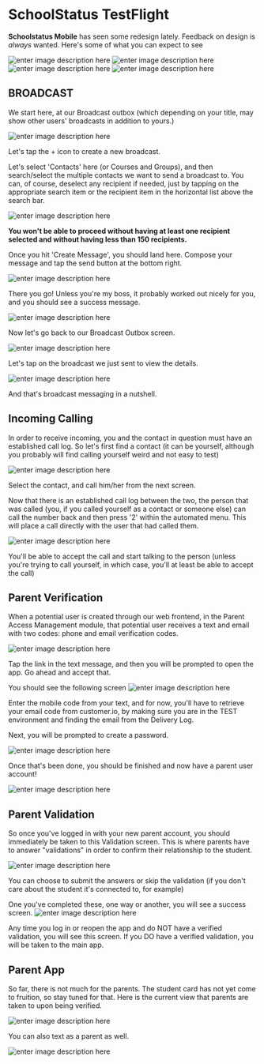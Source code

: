 # SchoolStatus TestFlight

**Schoolstatus Mobile** has seen some redesign lately. Feedback on design is *always* wanted. Here's some of what you can expect to see

	
![enter image description here](https://lh3.googleusercontent.com/CUDGswBcGdNvMzKJGw1WQkSaoO1y6iKpVtrGxiqeLdVpAzAKKAiUOf6z1_dGkF0xEv7vYVtvHwE) ![enter image description here](https://lh3.googleusercontent.com/ZQcGV218BQfWjmZbtxQNfgzeiM8aP9EN2F93Wj22bxRE6weZl4o71Ihm8yvIhFc41oyxg8VtUqo)   ![enter image description here](https://lh3.googleusercontent.com/HqTTxqI2bBG2DtCzl52KQxkpf1rFFAxWaig9a7GoCn1Os_ULBaNUpEfipXz4fstlm9hn9V_hZQM) ![enter image description here](https://lh3.googleusercontent.com/C8t0xR6GyXxh4VCCGrUVMwF4xPSengsQN9YlgZdhG-kRo95ZP4OzKYQBsEvC14byLVV4adugf-E)

	

## BROADCAST
 
 We start here, at our Broadcast outbox (which depending on your title, may show other users' broadcasts in addition to yours.)
 
![enter image description here](https://lh3.googleusercontent.com/O-DO58OgNfEa4IZZJgiJZ6f35g18bpUkJd_mV_BZ6bhaHfgd3t53Am5Woq_l7X5YzYSmYhsDfE8)



Let's tap the + icon to create a new broadcast.

Let's select 'Contacts' here (or Courses and Groups), and then search/select the multiple contacts we want to send a broadcast to. You can, of course, deselect any recipient if needed, just by tapping on the appropriate search item or the recipient item in the horizontal list above the search bar.

![enter image description here](https://lh3.googleusercontent.com/87YsSGk3Bfo5pzcCN2uOn6-WVn_DQ0B7ntCWzjWoUaDqedS41txpnYU9h7T4PxNmdKdfNzPVT0k)


**You won't be able to proceed without having at least one recipient selected and without having less than 150 recipients.**

Once you hit 'Create Message', you should land here. Compose your message and tap the send button at the bottom right.

![enter image description here](https://lh3.googleusercontent.com/O3QzeX1SpuIjuV9kJ6zOItvvFsfbQuwBLGLa0JWo-1QVdzYB6RcEDdKJQZeAQQCrY_Dzn1fKKoU)


There you go! Unless you're my boss, it probably worked out nicely for you, and you should see a success message.

![enter image description here](https://lh3.googleusercontent.com/eDpVvNMMJSAqC7B1QBjTTIKDpHFmr_WTDQAtZwqAksvtZpENHyfEgKB-0MmjiNKUcXs4zsBlJqE)


Now let's go back to our Broadcast Outbox screen.

![enter image description here](https://lh3.googleusercontent.com/p3t8oMZv-eXpWwB-lC4uHEaJhGWvaSsC6Hpn_J69kx27IPsewgFu6fOhDq0J7rLSTFK28R-nMRI)

Let's tap on the broadcast we just sent to view the details.

![enter image description here](https://lh3.googleusercontent.com/716OgMXWgCne6BUVboVYxBO6J4hvnPkEihwzA34nyyOZw1oFVng0BobUsKLLFBoX2Hs8xA8zx4M)


And that's broadcast messaging in a nutshell.




## Incoming Calling

In order to receive incoming, you and the contact in question must have an established call log. So let's first find a contact (it can be yourself, although you probably will find calling yourself weird and not easy to test)

![enter image description here](https://lh3.googleusercontent.com/QbByJMHCLxjvF396MSYwdvO0Vc6yzpWF0SfxzGHSgC55rEZpMRGSh5u2ZSWC0cIURRydzPA4TDQ)

Select the contact, and call him/her from the next screen.

Now that there is an established call log between the two, the person that was called (you, if you called yourself as a contact or someone else) can call the number back and then press '2' within the automated menu. This will place a call directly with the user that had called them.

![enter image description here](https://lh3.googleusercontent.com/ul5TwWX_ZK_I1sffOPOkox5gTUj4_cG1ouoxk4A-voSCXa5MJoYzlPpH568xqIvfbLSaCV1MAGA)

You'll be able to accept the call and start talking to the person (unless you're trying to call yourself, in which case, you'll at least be able to accept the call)

## Parent Verification

When a potential user is created through our web frontend, in the Parent Access Management module, that potential user receives a text and email with two codes: phone and email verification codes.

![enter image description here](https://lh3.googleusercontent.com/vKvcaCN8X8SD5pukECKwd2yhNjxAgTojAicTqzRHzyFFnNLsRVDeHsmS4429zwbB3hFZrrR4Rnw)

Tap the link in the text message, and then you will be prompted to open the app. Go ahead and accept that.

You should see the following screen
![enter image description here](https://lh3.googleusercontent.com/UF28Qe3aH3NmsDk6hU0Xm0L-_qr1pFyO4zG7uIKt4Mp8jL0BUSIBr5c_9T8v_lswTw3sRr61UoY)

Enter the mobile code from your text, and for now, you'll have to retrieve your email code from customer.io, by making sure you are in the TEST environment and finding the email from the Delivery Log.

Next, you will be prompted to create a password.

![enter image description here](https://lh3.googleusercontent.com/fqrtA1UGSYYH1mixKZR8-uygUojVA6hzF79V-86GCcRiKu4y0xDLHRXPI-x8FyCs4nb2Sqvu7yml)

Once that's been done, you should be finished and now have a parent user account!

![enter image description here](https://lh3.googleusercontent.com/5fbKO0ETaotE7P-9zpT3K_3WlO6MBImKeWtJvOYse2KCNhpPsH-X8cuzSPYZUB8CsOKjXKOITb6d)



## Parent Validation

So once you've logged in with your new parent account, you should immediately be taken to this Validation screen. This is where parents have to answer "validations" in order to confirm their relationship to the student.

![enter image description here](https://lh3.googleusercontent.com/jkXzDimqvkge76GV9Op6ekmliiJPH3BrDYNEQhnw23120JEUffdLpxOv3iBVaQk1-imNUbbcXx4)

You can choose to submit the answers or skip the validation (if you don't care about the student it's connected to, for example)

One you've completed these, one way or another, you will see a success screen.
![enter image description here](https://lh3.googleusercontent.com/BNb9TFIaY6C6w8ypgpmfzP6X-f6nN1ACWDtrwzxajyNDqtK51jmJG5SfqfHNx39mGNYneBiEDlE)

Any time you log in or reopen the app and do NOT have a verified validation, you will see this screen. If you DO have a verified validation, you will be taken to the main app.

## Parent App

So far, there is not much for the parents. The student card has not yet come to fruition, so stay tuned for that. Here is the current view that parents are taken to upon being verified.

![enter image description here](https://lh3.googleusercontent.com/xqQpfCAfSkTGsBSvF3lY6AGZ-U6CF5ONlG7IqRW3QKli4RtRVSqUD0X6k9dN4jDlyNLXH5GIrUA)

You can also text as a parent as well.

![enter image description here](https://lh3.googleusercontent.com/HOU-ckUwQDIpYeEEPO9u6wUO9S89jlEz1dl6jFJLJxPxgFJUP7PCE4XMAM6L78g-Isx_3CtquL8)


